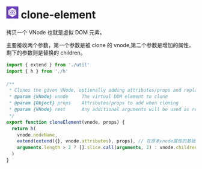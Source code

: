 # <img src="preact-icon.png" width="32" height="32" /> clone-element

拷贝一个 VNode 也就是虚拟 DOM 元素。

主要接收两个参数，第一个参数是被 clone 的 vnode,第二个参数是增加的属性，剩下的参数则是替换的 children。

```javascript
import { extend } from './util'
import { h } from './h'

/**
 * Clones the given VNode, optionally adding attributes/props and replacing its children.
 * @param {VNode} vnode		The virtual DOM element to clone
 * @param {Object} props	Attributes/props to add when cloning
 * @param {VNode} rest		Any additional arguments will be used as replacement children.
 */
export function cloneElement(vnode, props) {
  return h(
    vnode.nodeName,
    extend(extend({}, vnode.attributes), props), // 在原本vnode属性的基础上增加新的属性
    arguments.length > 2 ? [].slice.call(arguments, 2) : vnode.children
  )
}
```
